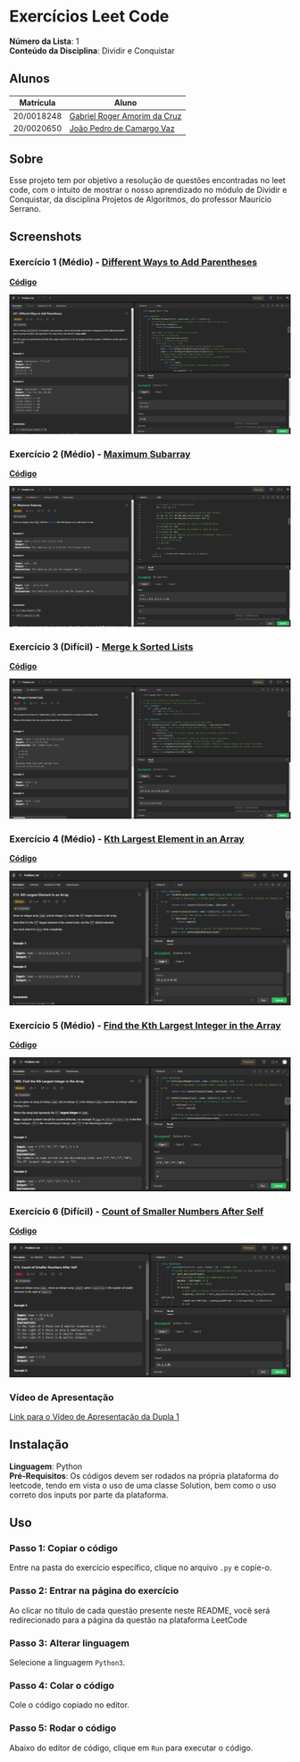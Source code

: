 # Exercícios Leet Code

**Número da Lista**: 1<br>
**Conteúdo da Disciplina**: Dividir e Conquistar<br>

## Alunos
|Matrícula | Aluno |
| -- | -- |
| 20/0018248  |  [Gabriel Roger Amorim da Cruz](https://github.com/GabrielRoger07) |
| 20/0020650  |  [João Pedro de Camargo Vaz](https://github.com/JoaoPedro0803) |

## Sobre 
Esse projeto tem por objetivo a resolução de questões encontradas no leet code, com o intuito de mostrar o nosso aprendizado no módulo de Dividir e Conquistar, da disciplina Projetos de Algoritmos, do professor Maurício Serrano.

## Screenshots
### Exercício 1 (Médio) - [Different Ways to Add Parentheses](https://leetcode.com/problems/different-ways-to-add-parentheses/description/)
[**Código**](https://github.com/projeto-de-algoritmos/D-C_Exercicios_LeetCode/blob/master/Different%20Ways%20to%20Add%20Parentheses/AddPar.py)<br>

![Different Ways to Add Parentheses](/assets/AddParFuncionando.PNG)

### Exercício 2 (Médio) - [Maximum Subarray](https://leetcode.com/problems/maximum-subarray/description/)
[**Código**](https://github.com/projeto-de-algoritmos/D-C_Exercicios_LeetCode/blob/master/Maximum%20Subarray/Max.py)<br>

![Maximum Subarray](/assets/MaxFuncionando.PNG)

### Exercício 3 (Difícil) - [Merge k Sorted Lists](https://leetcode.com/problems/merge-k-sorted-lists/description/)
[**Código**](https://github.com/projeto-de-algoritmos/D-C_Exercicios_LeetCode/blob/master/Merge%20k%20Sorted%20Lists/Merge.py)<br>

![Merge k Sorted Lists](/assets/mergeFuncionando.PNG)

### Exercício 4 (Médio) - [Kth Largest Element in an Array](https://leetcode.com/problems/kth-largest-element-in-an-array/description/)
[**Código**](https://github.com/projeto-de-algoritmos/D-C_Exercicios_LeetCode/blob/master/KthLargestElement/kthLargestElement.py)<br>

![Kth Largest Element in an Array](/assets/KthLargestElement_Resultado.png)

### Exercício 5 (Médio) - [Find the Kth Largest Integer in the Array](https://leetcode.com/problems/find-the-kth-largest-integer-in-the-array/description/)
[**Código**](https://github.com/projeto-de-algoritmos/D-C_Exercicios_LeetCode/blob/master/FindTheKthLargestInteger/findTheKthLargestInteger.py)<br>

![Find the Kth Largest Integer in the Array](/assets/FindTheKthLargestInteger_Resultado.png)

### Exercício 6 (Difícil) - [Count of Smaller Numbers After Self](https://leetcode.com/problems/count-of-smaller-numbers-after-self/description/)
[**Código**](https://github.com/projeto-de-algoritmos/D-C_Exercicios_LeetCode/blob/master/CountOfSmallerNumber/countOfSmallerNumber.py)<br>

![Count of Smaller Numbers After Self](/assets/CountOfSmallerNumber_Resultado.png)


### Vídeo de Apresentação
[Link para o Vídeo de Apresentação da Dupla 1](https://youtu.be/XxtUy0ZfSOo)

## Instalação 
**Linguagem**: Python<br>
**Pré-Requisitos**: Os códigos devem ser rodados na própria plataforma do leetcode, tendo em vista o uso de uma classe Solution, bem como o uso correto dos inputs por parte da plataforma.

## Uso 
### Passo 1: Copiar o código
Entre na pasta do exercício específico, clique no arquivo `.py` e copie-o.

### Passo 2: Entrar na página do exercício
Ao clicar no título de cada questão presente neste README, você será redirecionado para a página da questão na plataforma LeetCode

### Passo 3: Alterar linguagem 
Selecione a linguagem `Python3`.

### Passo 4: Colar o código
Cole o código copiado no editor.

### Passo 5: Rodar o código
Abaixo do editor de código, clique em `Run` para executar o código.




